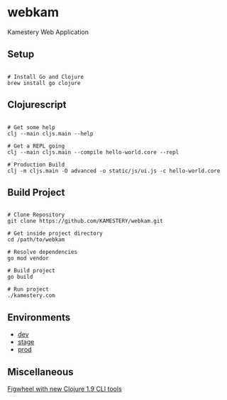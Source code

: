# webkam
Kamestery Web Application

## Setup

```{bash}

# Install Go and Clojure
brew install go clojure

```

## Clojurescript

```{bash}

# Get some help
clj --main cljs.main --help

# Get a REPL going
clj --main cljs.main --compile hello-world.core --repl

# Production Build
clj -m cljs.main -O advanced -o static/js/ui.js -c hello-world.core

```

## Build Project

```{bash}

# Clone Repository
git clone https://github.com/KAMESTERY/webkam.git

# Get inside project directory
cd /path/to/webkam

# Resolve dependencies
go mod vendor

# Build project
go build

# Run project
./kamestery.com

```

## Environments

* [dev](dev.kamestery.com)
* [stage](stage.kamestery.com)
* [prod](kamestery.com)


## Miscellaneous

[Figwheel with new Clojure 1.9 CLI tools](http://www.functionalbytes.nl/clojure/nodejs/figwheel/repl/clojurescript/cli/2017/12/20/tools-deps-figwheel.html)

